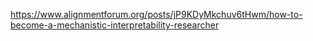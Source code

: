 https://www.alignmentforum.org/posts/jP9KDyMkchuv6tHwm/how-to-become-a-mechanistic-interpretability-researcher
